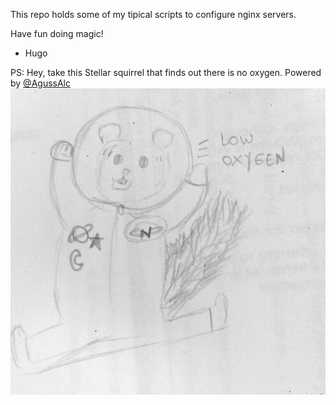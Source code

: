 This repo holds some of my tipical scripts to configure nginx servers.

Have fun doing magic!
- Hugo

PS: Hey, take this Stellar squirrel that finds out there is no oxygen. Powered by [@AgussAlc](https://twitter.com/AgussAlc "@AgussAlc")
![alt tag](https://raw.githubusercontent.com/hdf1986/nginx-magic/master/squirrel.jpeg)
